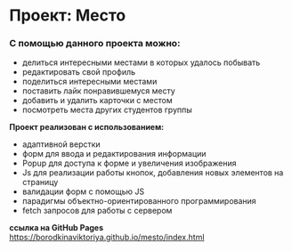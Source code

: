 # Проект: Место

### С помощью данного проекта можно:

* делиться интересными местами в которых удалось побывать
* редактировать свой профиль
* поделиться интересными местами
* поставить лайк понравившемуся месту
* добавить и удалить карточки с местом
* посмотреть места других студентов группы



**Проект реализован с использованием:**

* адаптивной верстки
* форм для ввода и редактирования информации 
* Popup для доступа к форме и увеличения изображения
* Js для реализации работы кнопок, добавления новых элементов на страницу
* валидации форм с помощью JS
* парадигмы объектно-ориентированного программирования
* fetch запросов для работы с сервером


**ссылка на GitHub Pages**
https://borodkinaviktoriya.github.io/mesto/index.html